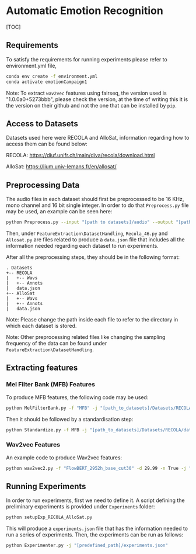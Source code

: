# Automatic Emotion Recognition

[TOC]

## Requirements

To satisfy the requirements for running experiments please refer to environment.yml file,

```bash
conda env create -f environment.yml
conda activate emotionCampaign1
```

Note: To extract `wav2vec` features using fairseq, the version used is "1.0.0a0+5273bbb", please check the version, at the time of writing this it is the version on their github and not the one that can be installed by `pip`.



## Access to Datasets

Datasets used here were RECOLA and AlloSat, information regarding how to access them can be found below:

RECOLA: https://diuf.unifr.ch/main/diva/recola/download.html

AlloSat: https://lium.univ-lemans.fr/en/allosat/



## Preprocessing Data

The audio files in each dataset should first be preprocessed to be 16 KHz, mono channel and 16 bit single integer. In order to do that `Preprocess.py` file may be used, an example can be seen here:

```bash
python Preprocess.py --input "[path to datasets]/audio" --output "[path to datasets]/AlloSat/Wavs"
```

Then, under `FeatureExtraction\DatasetHandling`, `Recola_46.py` and `Allosat.py` are files related to produce a `data.json` file that includes all the information needed regarding each dataset to run experiments. 

After all the preprocessing steps, they should be in the following format:

```
. Datasets
+-- RECOLA
|	+-- Wavs
|	+-- Annots
|	data.json
+-- AlloSat
|	+-- Wavs
|	+-- Annots
|	data.json
```

Note: Please change the path inside each file to refer to the directory in which each dataset is stored.

Note: Other preprocessing related files like changing the sampling frequency of the data can be found under `FeatureExtraction\DatasetHandling`.



## Extracting features

### Mel Filter Bank (MFB) Features

To produce MFB features, the following code may be used:

```bash
python MelFilterBank.py -f "MFB" -j "[path_to_datasets]/Datasets/RECOLA/data.json"
```

Then it should be followed by a standardisation step:

```bash
python Standardize.py -f MFB -j "[path_to_datasets]/Datasets/RECOLA/data.json"
```

### Wav2vec Features

An example code to produce Wav2vec features:

```bash
python wav2vec2.py -f "FlowBERT_2952h_base_cut30" -d 29.99 -n True -j "[path_to_datasets]/Datasets/RECOLA/data.json" -m "[path_to_wav2vec_models]/Models/FlowBERT_2952h_base.pt"
```



## Running Experiments

In order to run experiments, first we need to define it. A script defining the preliminary experiments is provided under `Experiments` folder:

```bash
python setupExp_RECOLA_AlloSat.py
```

This will produce a `experiments.json` file that has the information needed to run a series of experiments. Then, the experiments can be run as follows: 

```bash
python Experimenter.py -j "[predefined_path]/experiments.json"
```

